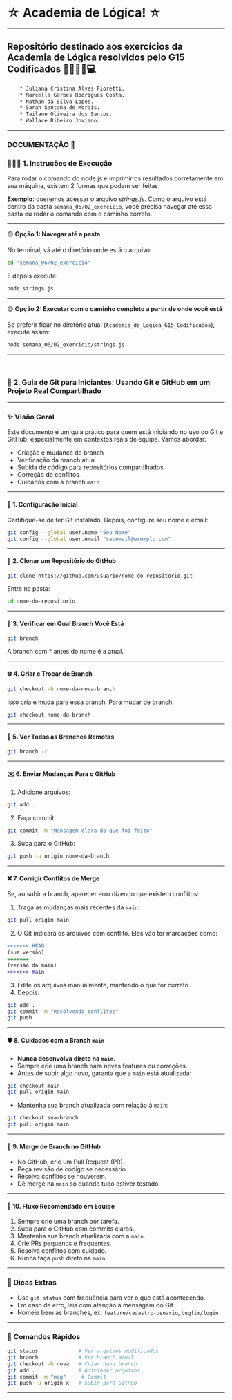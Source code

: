 # ☆ Academia de Lógica! ☆

---

## Repositório destinado aos exercícios da Academia de Lógica resolvidos pelo G15 Codificados 👩🏽‍💻👾💻
```bash
    * Juliana Cristina Alves Fioretti. 
    * Marcella Garbes Rodrigues Costa. 
    * Nathan da Silva Lopes. 
    * Sarah Santana de Morais. 
    * Tailane Oliveira dos Santos. 
    * Wallace Ribeiro Joviano. 
```

---

### DOCUMENTAÇÃO 📃

### 👩🏽‍💻 **1. Instruções de Execução**

Para rodar o comando do node.js e imprimir os resultados corretamente em sua máquina, existem 2 formas que podem ser feitas:

**Exemplo**: queremos acessar o arquivo *strings.js*. Como o arquivo está dentro da pasta `semana_06/02_exercicio`, você precisa navegar até essa pasta ou rodar o comando com o caminho correto.

---

🟡 **Opção 1: Navegar até a pasta**

No terminal, vá até o diretório onde está o arquivo:

```bash
cd "semana_06/02_exercicio"
```

E depois execute:

```bash
node strings.js
```

---

🟡 **Opção 2: Executar com o caminho completo a partir de onde você está**

Se preferir ficar no diretório atual (`Academia_de_Logica_G15_Codificados`), execute assim:

```bash
node semana_06/02_exercicio/strings.js
```

---

<br>

### 👾 **2. Guia de Git para Iniciantes: Usando Git e GitHub em um Projeto Real Compartilhado**

---

### ✨ Visão Geral

Este documento é um guia prático para quem está iniciando no uso do Git e GitHub, especialmente em contextos reais de equipe. Vamos abordar:

* Criação e mudança de branch
* Verificação da branch atual
* Subida de código para repositórios compartilhados
* Correção de conflitos
* Cuidados com a branch `main`

---

#### 🔶 1. Configuração Inicial

Certifique-se de ter Git instalado. Depois, configure seu nome e email:

```bash
git config --global user.name "Seu Nome"
git config --global user.email "seuemail@exemplo.com"
```

---

#### 📂 2. Clonar um Repositório do GitHub

```bash
git clone https://github.com/usuario/nome-do-repositorio.git
```

Entre na pasta:

```bash
cd nome-do-repositorio
```

---

#### 🔹 3. Verificar em Qual Branch Você Está

```bash
git branch
```

A branch com \* antes do nome é a atual.

---

#### 🌐 4. Criar e Trocar de Branch

```bash
git checkout -b nome-da-nova-branch
```

Isso cria e muda para essa branch. Para mudar de branch:

```bash
git checkout nome-da-branch
```

---

#### 📁 5. Ver Todas as Branches Remotas

```bash
git branch -r
```

---

#### ✉️ 6. Enviar Mudanças Para o GitHub

1. Adicione arquivos:

```bash
git add .
```

2. Faça commit:

```bash
git commit -m "Mensagem clara do que foi feito"
```

3. Suba para o GitHub:

```bash
git push -u origin nome-da-branch
```

---

#### ❌ 7. Corrigir Conflitos de Merge

Se, ao subir a branch, aparecer erro dizendo que existem conflitos:

1. Traga as mudanças mais recentes da `main`:

```bash
git pull origin main
```

2. O Git indicará os arquivos com conflito. Eles vão ter marcações como:

```diff
<<<<<<< HEAD
(sua versão)
=======
(versão da main)
>>>>>>> main
```

3. Edite os arquivos manualmente, mantendo o que for correto.
4. Depois:

```bash
git add .
git commit -m "Resolvendo conflitos"
git push
```

---

#### 🛡️ 8. Cuidados com a Branch `main`

* **Nunca desenvolva direto na `main`**.
* Sempre crie uma branch para novas features ou correções.
* Antes de subir algo novo, garanta que a `main` está atualizada:

```bash
git checkout main
git pull origin main
```

* Mantenha sua branch atualizada com relação à `main`:

```bash
git checkout sua-branch
git pull origin main
```

---

#### 🔗 9. Merge de Branch no GitHub

* No GitHub, crie um Pull Request (PR).
* Peça revisão de código se necessário.
* Resolva conflitos se houverem.
* Dê merge na `main` só quando tudo estiver testado.

---

#### 📅 10. Fluxo Recomendado em Equipe

1. Sempre crie uma branch por tarefa.
2. Suba para o GitHub com commits claros.
3. Mantenha sua branch atualizada com a `main`.
4. Crie PRs pequenos e frequentes.
5. Resolva conflitos com cuidado.
6. Nunca faça `push` direto na `main`.

---

### 🚀 Dicas Extras

* Use `git status` com frequência para ver o que está acontecendo.
* Em caso de erro, leia com atenção a mensagem do Git.
* Nomeie bem as branches, ex: `feature/cadastro-usuario`, `bugfix/login`

---

### 📄 Comandos Rápidos

```bash
git status             # Ver arquivos modificados
git branch             # Ver branch atual
git checkout -b nova   # Criar nova branch
git add .              # Adicionar arquivos
git commit -m "msg"     # Commit
git push -u origin x   # Subir para GitHub
```

---

